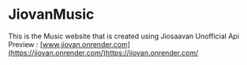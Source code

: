 # JiovanMusic
This is the Music website that is created using Jiosaavan Unofficial Api
Preview : [www.jiovan.onrender.com](https://jiovan.onrender.com/)https://jiovan.onrender.com/
